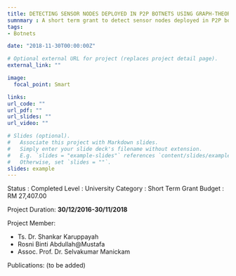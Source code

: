 ```yaml
---
title: DETECTING SENSOR NODES DEPLOYED IN P2P BOTNETS USING GRAPH-THEORETIC APPROACHES
sumnmary : A short term grant to detect sensor nodes deployed in P2P botnets using graph-theoretic approaches.
tags:
- Botnets

date: "2018-11-30T00:00:00Z"

# Optional external URL for project (replaces project detail page).
external_link: ""

image:
  focal_point: Smart

links:
url_code: ""
url_pdf: ""
url_slides: ""
url_video: ""

# Slides (optional).
#   Associate this project with Markdown slides.
#   Simply enter your slide deck's filename without extension.
#   E.g. `slides = "example-slides"` references `content/slides/example-slides.md`.
#   Otherwise, set `slides = ""`.
slides: example
---
```


Status : Completed
Level : University 
Category : Short Term Grant 
Budget : RM 27,407.00
  
Project Duration: **30/12/2016-30/11/2018**
   
Project Member:
- Ts. Dr. Shankar Karuppayah
- Rosni Binti Abdullah@Mustafa
- Assoc. Prof. Dr. Selvakumar Manickam

Publications:
(to be added)
